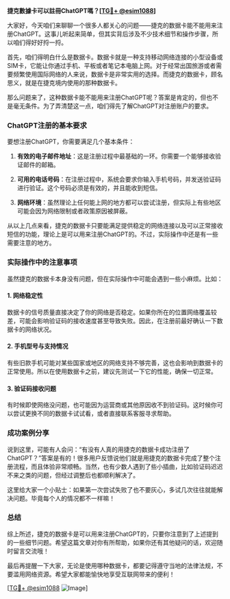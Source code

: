 **捷克數據卡可以註冊ChatGPT嗎？[[TG💪+ @esim1088](https://t.me/s/esim1088)]**

大家好，今天咱们来聊聊一个很多人都关心的问题——捷克的数据卡能不能用来注册ChatGPT。这事儿听起来简单，但其实背后涉及不少技术细节和操作步骤，所以咱们得好好捋一捋。

首先，咱们得明白什么是数据卡。数据卡就是一种支持移动网络连接的小型设备或SIM卡，它能让你通过手机、平板或者笔记本电脑上网。对于经常出国旅游或者需要频繁使用国际网络的人来说，数据卡是非常实用的选择。而捷克的数据卡，顾名思义，就是在捷克境内使用的那种数据卡。

那么问题来了，这种数据卡能不能用来注册ChatGPT呢？答案是肯定的，但也不是毫无条件。为了弄清楚这一点，咱们得先了解ChatGPT对注册账户的要求。

### ChatGPT注册的基本要求

要想注册ChatGPT，你需要满足几个基本条件：

1. **有效的电子邮件地址**：这是注册过程中最基础的一环。你需要一个能够接收验证邮件的邮箱。
   
2. **可用的电话号码**：在注册过程中，系统会要求你输入手机号码，并发送验证码进行验证。这个号码必须是有效的，并且能收到短信。

3. **网络环境**：虽然理论上任何能上网的地方都可以尝试注册，但实际上有些地区可能会因为网络限制或者政策原因被屏蔽。

从以上几点来看，捷克的数据卡只要能满足提供稳定的网络连接以及可以正常接收短信的功能，理论上是可以用来注册ChatGPT的。不过，实际操作中还是有一些需要注意的地方。

### 实际操作中的注意事项

虽然捷克的数据卡本身没有问题，但在实际操作中可能会遇到一些小麻烦。比如：

#### 1. 网络稳定性
数据卡的信号质量直接决定了你的网络是否稳定。如果你所在的位置网络覆盖较差，可能会影响验证码的接收速度甚至导致失败。因此，在注册前最好确认一下数据卡的网络状况。

#### 2. 手机型号与支持情况
有些旧款手机可能对某些国家或地区的网络支持不够完善，这也会影响到数据卡的正常使用。所以在使用数据卡之前，建议先测试一下它的性能，确保一切正常。

#### 3. 验证码接收问题
有时候即使网络没问题，也可能因为运营商或其他原因收不到验证码。这时候你可以尝试更换不同的数据卡试试看，或者直接联系客服寻求帮助。

### 成功案例分享

说到这里，可能有人会问：“有没有人真的用捷克的数据卡成功注册了ChatGPT？”答案是有的！很多用户反馈说他们就是用捷克的数据卡完成了整个注册流程，而且体验非常顺畅。当然，也有少数人遇到了些小插曲，比如验证码迟迟不来之类的问题，但经过调整后也都顺利解决了。

这里给大家一个小贴士：如果第一次尝试失败了也不要灰心，多试几次往往就能解决问题。毕竟每个人的情况都不一样嘛！

### 总结

综上所述，捷克的数据卡是可以用来注册ChatGPT的，只要你注意到了上述提到的一些细节问题。希望这篇文章对你有所帮助，如果你还有其他疑问的话，欢迎随时留言交流哦！

最后再提醒一下大家，无论是使用哪种数据卡，都要记得遵守当地的法律法规，不要滥用网络资源。希望大家都能愉快地享受互联网带来的便利！

[[TG💪+ @esim1088](https://t.me/s/esim1088) ![Image](https://i.postimg.cc/4NQfJmqS/Snipaste-2025-05-13-00-14-12.png)]